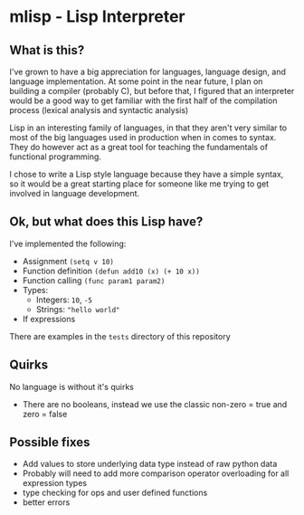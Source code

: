
# mlisp - Lisp Interpreter

## What is this?

I've grown to have a big appreciation for languages, language design, and
language implementation. At some point in the near future, I plan on building
a compiler (probably C), but before that, I figured that an interpreter would
be a good way to get familiar with the first half of the compilation process
(lexical analysis and syntactic analysis)

Lisp in an interesting family of languages, in that they aren't very similar to
most of the big languages used in production when in comes to syntax. They do
however act as a great tool for teaching the fundamentals of functional
programming.

I chose to write a Lisp style language because they have a simple syntax, so
it would be a great starting place for someone like me trying to get involved
in language development.

## Ok, but what does this Lisp have?

I've implemented the following:
* Assignment `(setq v 10)`
* Function definition `(defun add10 (x) (+ 10 x))`
* Function calling `(func param1 param2)`
* Types:
    * Integers: `10`, `-5`
    * Strings: `"hello world"`
* If expressions

There are examples in the `tests` directory of this repository

## Quirks

No language is without it's quirks

* There are no booleans, instead we use the classic non-zero = true and zero
= false

## Possible fixes

* Add values to store underlying data type instead of raw python data
* Probably will need to add more comparison operator overloading for all expression types
* type checking for ops and user defined functions
* better errors